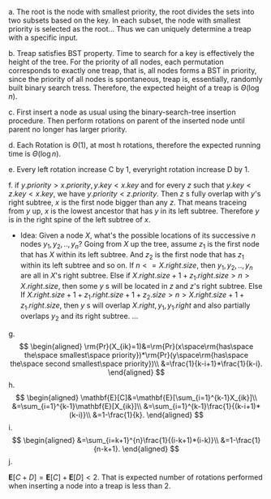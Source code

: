 a. The root is the node with smallest priority, the root divides the sets into two subsets based on the key. In each subset, the node with smallest priority is selected as the root... Thus we can uniquely determine a treap with a specific input.

b. Treap satisfies BST property. Time to search for a key is effectively the height of the tree. For the priority of all nodes, each permutation corresponds to exactly one treap, that is, all nodes forms a BST in priority, since the priority of all nodes is spontaneous, treap is, essentially, randomly built binary search tress. Therefore, the expected height of a treap is $\Theta(\log{n})$.

c. First insert a node as usual using the binary-search-tree insertion procedure. Then perform rotations on parent of the inserted node until parent no longer has larger priority.

d. Each Rotation is $\Theta(1)$, at most h rotations, therefore the expected running time is $\Theta(\log{n})$.

e. Every left rotation increase C by 1, everyright rotation increase D by 1.

f.
if $y.priority>x.priority, y.key<x.key$ and for every $z$ such that $y.key<z.key<x.key$, we have $y.priority<z.priority$.
Then $z$ s fully overlap with $y$'s right subtree, $x$ is the first node bigger than any $z$. That means traceing from $y$ up, $x$ is the lowest ancestor that has $y$ in its left subtree. Therefore $y$ is in the right spine of the left subtree of $x$.
* Idea:
Given a node $X$, what's the possible locations of its successive $n$ nodes $y_1, y_2,..,y_n$?
Going from $X$ up the tree, assume $z_1$ is the first node that has $X$ within its left subtree. And $z_2$ is the first node that has $z_1$ within its left subtree and so on.
If $n<=X.right.size$, then $y_1, y_2,..,y_n$ are all in $X$'s right subtree. 
Else if $X.right.size +1+z_1.right.size >n > X.right.size$, then some $y$ s will be located in $z$ and $z$'s right subtree. 
Else If $X.right.size +1+z_1.right.size +1+z_2.size>n > X.right.size +1+z_1.right.size$, then $y$ s will overlap $X.right, y_1, y_1.right$ and also partially overlaps $y_2$ and its right subtree.
...

g.
$$
\begin{aligned}
\rm{Pr}(X_{ik}=1)&=\rm{Pr}(x\space\rm{has\space the\space smallest\space priority})*\rm{Pr}(y\space\rm{has\space the\space second smallest\space priority})\\
&=\frac{1}{k-i+1}*\frac{1}{k-i}.
\end{aligned}
$$
h.
$$
\begin{aligned}
\mathbf{E}[C]&=\mathbf{E}[\sum_{i=1}^{k-1}X_{ik}]\\
&=\sum_{i=1}^{k-1}\mathbf{E}[X_{ik}]\\
&=\sum_{i=1}^{k-1}\frac{1}{(k-i+1)*(k-i)}\\
&=1-\frac{1}{k}.
\end{aligned}
$$
i.
$$
\begin{aligned}
&=\sum_{i=k+1}^{n}\frac{1}{(i-k+1)*(i-k)}\\
&=1-\frac{1}{n-k+1}.
\end{aligned}
$$
j.

$\mathbf{E}[C+D]=\mathbf{E}[C]+\mathbf{E}[D]<2$. That is expected number of rotations performed when inserting a node into a treap is less than 2.
